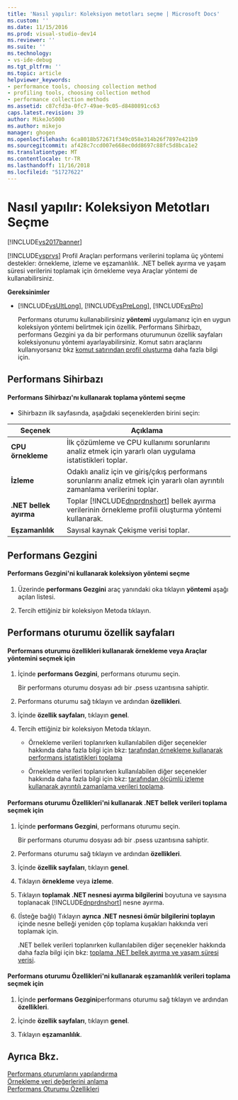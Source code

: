 ```yaml
---
title: 'Nasıl yapılır: Koleksiyon metotları seçme | Microsoft Docs'
ms.custom: ''
ms.date: 11/15/2016
ms.prod: visual-studio-dev14
ms.reviewer: ''
ms.suite: ''
ms.technology:
- vs-ide-debug
ms.tgt_pltfrm: ''
ms.topic: article
helpviewer_keywords:
- performance tools, choosing collection method
- profiling tools, choosing collection method
- performance collection methods
ms.assetid: c87cfd3a-0fc7-49ae-9c05-d8480891cc63
caps.latest.revision: 39
author: MikeJo5000
ms.author: mikejo
manager: ghogen
ms.openlocfilehash: 6ca8018b572671f349c058e314b26f7897e421b9
ms.sourcegitcommit: af428c7ccd007e668ec0dd8697c88fc5d8bca1e2
ms.translationtype: MT
ms.contentlocale: tr-TR
ms.lasthandoff: 11/16/2018
ms.locfileid: "51727622"
---
```

# <a name="how-to-choose-collection-methods"></a>Nasıl yapılır: Koleksiyon Metotları Seçme
[!INCLUDE[vs2017banner](../includes/vs2017banner.md)]

[!INCLUDE[vsprvs](../includes/vsprvs-md.md)] Profil Araçları performans verilerini toplama üç yöntemi destekler: örnekleme, izleme ve eşzamanlılık. .NET bellek ayırma ve yaşam süresi verilerini toplamak için örnekleme veya Araçlar yöntemi de kullanabilirsiniz.  
  
 **Gereksinimler**  
  
- [!INCLUDE[vsUltLong](../includes/vsultlong-md.md)], [!INCLUDE[vsPreLong](../includes/vsprelong-md.md)], [!INCLUDE[vsPro](../includes/vspro-md.md)]  
  
  Performans oturumu kullanabilirsiniz **yöntemi** uygulamanız için en uygun koleksiyon yöntemi belirtmek için özellik. Performans Sihirbazı, performans Gezgini ya da bir performans oturumunun özellik sayfaları koleksiyonunu yöntemi ayarlayabilirsiniz. Komut satırı araçlarını kullanıyorsanız bkz [komut satırından profil oluşturma](../profiling/using-the-profiling-tools-from-the-command-line.md) daha fazla bilgi için.  
  
## <a name="performance-wizard"></a>Performans Sihirbazı  
  
#### <a name="to-select-a-collection-method-using-the-performance-wizard"></a>Performans Sihirbazı'nı kullanarak toplama yöntemi seçme  
  
-   Sihirbazın ilk sayfasında, aşağıdaki seçeneklerden birini seçin:  
  
|Seçenek|Açıklama|  
|------------|-----------------|  
|**CPU örnekleme**|İlk çözümleme ve CPU kullanımı sorunlarını analiz etmek için yararlı olan uygulama istatistikleri toplar.|  
|**İzleme**|Odaklı analiz için ve giriş/çıkış performans sorunlarını analiz etmek için yararlı olan ayrıntılı zamanlama verilerini toplar.|  
|**.NET bellek ayırma**|Toplar [!INCLUDE[dnprdnshort](../includes/dnprdnshort-md.md)] bellek ayırma verilerinin örnekleme profili oluşturma yöntemi kullanarak.|  
|**Eşzamanlılık**|Sayısal kaynak Çekişme verisi toplar.|  
  
## <a name="performance-explorer"></a>Performans Gezgini  
  
#### <a name="to-select-a-collection-method-using-performance-explorer"></a>Performans Gezgini'ni kullanarak koleksiyon yöntemi seçme  
  
1.  Üzerinde **performans Gezgini** araç yanındaki oka tıklayın **yöntemi** aşağı açılan listesi.  
  
2.  Tercih ettiğiniz bir koleksiyon Metoda tıklayın.  
  
## <a name="performance-session-property-pages"></a>Performans oturumu özellik sayfaları  
  
#### <a name="to-select-the-sampling-or-instrumentation-method-using-performance-session-properties"></a>Performans oturumu özellikleri kullanarak örnekleme veya Araçlar yöntemini seçmek için  
  
1.  İçinde **performans Gezgini**, performans oturumu seçin.  
  
     Bir performans oturumu dosyası adı bir .psess uzantısına sahiptir.  
  
2.  Performans oturumu sağ tıklayın ve ardından **özellikleri**.  
  
3.  İçinde **özellik sayfaları**, tıklayın **genel**.  
  
4.  Tercih ettiğiniz bir koleksiyon Metoda tıklayın.  
  
    -   Örnekleme verileri toplanırken kullanılabilen diğer seçenekler hakkında daha fazla bilgi için bkz: [tarafından örnekleme kullanarak performans istatistikleri toplama](../profiling/collecting-performance-statistics-by-using-sampling.md)  
  
    -   Örnekleme verileri toplanırken kullanılabilen diğer seçenekler hakkında daha fazla bilgi için bkz: [tarafından ölçümlü izleme kullanarak ayrıntılı zamanlama verileri toplama](../profiling/collecting-detailed-timing-data-by-using-instrumentation.md).  
  
#### <a name="to-select-net-memory-data-collection-by-using-performance-session-properties"></a>Performans oturumu Özellikleri'ni kullanarak .NET bellek verileri toplama seçmek için  
  
1.  İçinde **performans Gezgini**, performans oturumu seçin.  
  
     Bir performans oturumu dosyası adı bir .psess uzantısına sahiptir.  
  
2.  Performans oturumu sağ tıklayın ve ardından **özellikleri**.  
  
3.  İçinde **özellik sayfaları**, tıklayın **genel**.  
  
4.  Tıklayın **örnekleme** veya **izleme**.  
  
5.  Tıklayın **toplamak .NET nesnesi ayırma bilgilerini** boyutuna ve sayısına toplanacak [!INCLUDE[dnprdnshort](../includes/dnprdnshort-md.md)] nesne ayırma.  
  
6.  (İsteğe bağlı) Tıklayın **ayrıca .NET nesnesi ömür bilgilerini toplayın** içinde nesne belleği yeniden çöp toplama kuşakları hakkında veri toplamak için.  
  
     .NET bellek verileri toplanırken kullanılabilen diğer seçenekler hakkında daha fazla bilgi için bkz: [toplama .NET bellek ayırma ve yaşam süresi verisi](../profiling/collecting-dotnet-memory-allocation-and-lifetime-data.md).  
  
#### <a name="to-select-concurrency-data-collection-by-using-performance-session-properties"></a>Performans oturumu Özellikleri'ni kullanarak eşzamanlılık verileri toplama seçmek için  
  
1.  İçinde **performans Gezgini**performans oturumu sağ tıklayın ve ardından **özellikleri**.  
  
2.  İçinde **özellik sayfaları**, tıklayın **genel**.  
  
3.  Tıklayın **eşzamanlılık**.  
  
## <a name="see-also"></a>Ayrıca Bkz.  
 [Performans oturumlarını yapılandırma](../profiling/configuring-performance-sessions.md)   
 [Örnekleme veri değerlerini anlama](../profiling/understanding-sampling-data-values.md)   
 [Performans Oturumu Özellikleri](../profiling/performance-session-properties.md)



